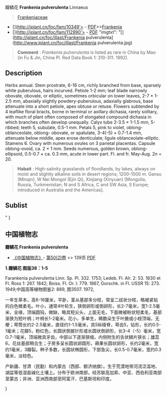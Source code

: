 瓣鳞花 **Frankenia pulverulenta** Linnaeus

> [Frankeniaceae](http://www.iplant.cn/info/Frankeniaceae?t=foc)
* [](http://iplant.cn/foc/fam/10349'> - [PDF](http://iplant.cn/foc/pdf/Frankeniaceae.pdf)>>[Frankenia](http://www.iplant.cn/info/Frankenia?t=foc)
* [](http://iplant.cn/foc/fam/112990'> - [PDF](http://www.iplant.cn/foc/pdf/Frankenia.pdf)
  "imgtxt": "[](http://iplant.cn/foc/illast/Frankenia pulverulenta](http://www.iplant.cn/foc/illast/Frankenia pulverulenta.jpg)

> **Comment** : 
> *Frankenia pulverulenta* is listed as rare in China by Mao (in Fu & Jin, China Pl. Red Data Book 1: 310-311. 1992).

## Description

Herbs annual. Stem prostrate, 6-16 cm, richly branched from base, sparsely white puberulous, hairs incurved. Petiole 1-2 mm; leaf blade narrowly obovate, obovate, or elliptic, sometimes orbicular on lower leaves, 2-7 × 1-2.5 mm, abaxially slightly powdery-puberulous, adaxially glabrous, base attenuate into a short petiole, apex obtuse or retuse. Flowers subtended by 4 leaflike floral bracts, borne in terminal or axillary dichasia, rarely solitary, with much of plant often composed of elongated compound dichasia in which branches often develop unequally. Calyx tube 2-3.5 × 1-1.5 mm, 5-ribbed; teeth 5, subulate, 0.5-1 mm. Petals 5, pink to violet, oblong-oblanceolate, oblong- obovate, or spatulate, 3-4(-5) × 0.7-1.4 mm, attenuate below middle, apex erose denticulate; ligule oblanceolate-elliptic. Stamens 6. Ovary with numerous ovules on 3 parietal placentas. Capsule oblong-ovoid, ca. 2 × 1 mm. Seeds numerous, golden brown, oblong-ellipsoid, 0.5-0.7 × ca. 0.3 mm, acute in lower part. Fl. and fr. May-Aug. 2*n* = 20.

> **Habait** : 
> High-salinity grasslands of floodlands, by lakes, always on moist and slightly alkaline soils in desert regions; 1200-1500 m. Gansu (Minqin), W Nei Mongol (Ejin Qi), Xinjiang (Xinyuan) [Mongolia, Russia, Turkmenistan; N and S Africa, C and SW Asia, S Europe; introduced in Australia and the Americas].

## Sublist
"
}
## 中国植物志

**瓣鳞花 Frankenia pulverulenta**

* [《中国植物志》](http://www.iplant.cn/frps)- [第50(2)卷](http://www.iplant.cn/frps/vol/50(2)) >> 139页 [PDF](http://www.iplant.cn/frps/pdf/50(2)/139.pdf)

**1.瓣鳞花 图版38：1-5**

Farankenia pulverulenta Linn. Sp. Pl. 332. 1753; Ledeb. Fl. Alr. 2: 53. 1830 et Fl. Ross 1: 267. 1842; Boiss. Fl. Or. l: 779. 1867, Gorschk. in Fl. USSR 15: 273. 1949;中国高等植物图鉴2: 889, 图3507. 1972,

一年生草本，高6-16厘米，平卧，茎从基部多分枝，常呈二歧状分枝，略被紧贴的白色微柔毛。叶小，通常4叶轮生，狭倒卵形或倒卵形，长2-7毫米，宽1-2.5毫米，全缘，顶端圆钝，微缺，略具短尖头，上面无毛，下面微被粉状短柔毛，基部渐狭为短叶柄；叶柄长1-2毫米。花小，多单生，稀数朵生于叶腋或小枝顶端，无梗；萼筒长约2-2.5毫米，直径约1-1.5毫米，具5纵稜脊，萼齿5，钻形，长约0.5-1毫米；花瓣5，粉红色，长圆状倒披针形或长圆状倒卵形，长3-4（-5）毫米，宽O.7-1毫米，顶端微具牙齿，中部以下逐渐狭缩，内侧附生的舌状鳞片狭长；雄蕊6，花丝基部稍合生；子房多呈长圆状卵圆形，蒴果长圆状卵形，长约2毫米，宽约1毫米，3瓣裂。种子多数，长圆状椭圆形，下部急尖，长0.5-0.7毫米，宽约0.3毫米，淡棕色。

产新疆、甘肃（民勤）和内蒙古（西部、额济纳旗）。生于荒漠地带河流泛滥地、湖盆等低湿盐碱化土壤上。分布于欧洲南部，经苏联高加索、中亚、西伯利亚南部至蒙古；非洲、亚洲西南部至阿富汗、巴基斯坦和印度。

}
